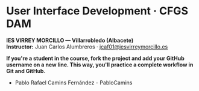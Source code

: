 # User Interface Development · CFGS DAM  
**IES VIRREY MORCILLO — Villarrobledo (Albacete)**  
**Instructor:** Juan Carlos Alumbreros · jcaf01@iesvirreymorcillo.es

**If you're a student in the course, fork the project and add your GitHub username on a new line.
This way, you'll practice a complete workflow in Git and GitHub.**

- Pablo Rafael Camins Fernández - PabloCamins